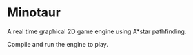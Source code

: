 # Minotaur

A real time graphical 2D game engine using A*star pathfinding.

Compile and run the engine to play.



